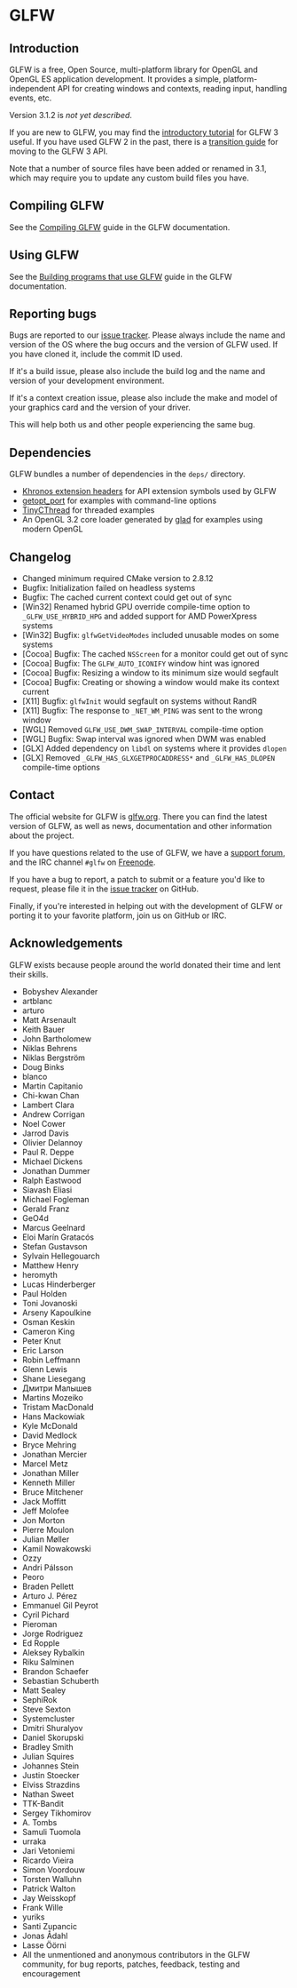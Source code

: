 # GLFW

## Introduction

GLFW is a free, Open Source, multi-platform library for OpenGL and OpenGL ES
application development.  It provides a simple, platform-independent API for
creating windows and contexts, reading input, handling events, etc.

Version 3.1.2 is _not yet described_.

If you are new to GLFW, you may find the
[introductory tutorial](http://www.glfw.org/docs/latest/quick.html) for GLFW
3 useful.  If you have used GLFW 2 in the past, there is a
[transition guide](http://www.glfw.org/docs/latest/moving.html) for moving to
the GLFW 3 API.

Note that a number of source files have been added or renamed in 3.1, which may
require you to update any custom build files you have.


## Compiling GLFW

See the [Compiling GLFW](http://www.glfw.org/docs/latest/compile.html) guide in
the GLFW documentation.


## Using GLFW

See the
[Building programs that use GLFW](http://www.glfw.org/docs/latest/build.html)
guide in the GLFW documentation.


## Reporting bugs

Bugs are reported to our [issue tracker](https://github.com/glfw/glfw/issues).
Please always include the name and version of the OS where the bug occurs and
the version of GLFW used.  If you have cloned it, include the commit ID used.

If it's a build issue, please also include the build log and the name and
version of your development environment.

If it's a context creation issue, please also include the make and model of your
graphics card and the version of your driver.

This will help both us and other people experiencing the same bug.


## Dependencies

GLFW bundles a number of dependencies in the `deps/` directory.

 - [Khronos extension headers](https://www.opengl.org/registry/) for API
   extension symbols used by GLFW
 - [getopt\_port](https://github.com/kimgr/getopt_port/) for examples
   with command-line options
 - [TinyCThread](https://github.com/tinycthread/tinycthread) for threaded
   examples
 - An OpenGL 3.2 core loader generated by
   [glad](https://github.com/Dav1dde/glad) for examples using modern OpenGL


## Changelog

 - Changed minimum required CMake version to 2.8.12
 - Bugfix: Initialization failed on headless systems
 - Bugfix: The cached current context could get out of sync
 - [Win32] Renamed hybrid GPU override compile-time option to
           `_GLFW_USE_HYBRID_HPG` and added support for AMD PowerXpress systems
 - [Win32] Bugfix: `glfwGetVideoModes` included unusable modes on some systems
 - [Cocoa] Bugfix: The cached `NSScreen` for a monitor could get out of sync
 - [Cocoa] Bugfix: The `GLFW_AUTO_ICONIFY` window hint was ignored
 - [Cocoa] Bugfix: Resizing a window to its minimum size would segfault
 - [Cocoa] Bugfix: Creating or showing a window would make its context current
 - [X11] Bugfix: `glfwInit` would segfault on systems without RandR
 - [X11] Bugfix: The response to `_NET_WM_PING` was sent to the wrong window
 - [WGL] Removed `GLFW_USE_DWM_SWAP_INTERVAL` compile-time option
 - [WGL] Bugfix: Swap interval was ignored when DWM was enabled
 - [GLX] Added dependency on `libdl` on systems where it provides `dlopen`
 - [GLX] Removed `_GLFW_HAS_GLXGETPROCADDRESS*` and `_GLFW_HAS_DLOPEN`
         compile-time options


## Contact

The official website for GLFW is [glfw.org](http://www.glfw.org/).  There you
can find the latest version of GLFW, as well as news, documentation and other
information about the project.

If you have questions related to the use of GLFW, we have a
[support forum](https://sourceforge.net/p/glfw/discussion/247562/), and the IRC
channel `#glfw` on [Freenode](http://freenode.net/).

If you have a bug to report, a patch to submit or a feature you'd like to
request, please file it in the
[issue tracker](https://github.com/glfw/glfw/issues) on GitHub.

Finally, if you're interested in helping out with the development of GLFW or
porting it to your favorite platform, join us on GitHub or IRC.


## Acknowledgements

GLFW exists because people around the world donated their time and lent their
skills.

 - Bobyshev Alexander
 - artblanc
 - arturo
 - Matt Arsenault
 - Keith Bauer
 - John Bartholomew
 - Niklas Behrens
 - Niklas Bergström
 - Doug Binks
 - blanco
 - Martin Capitanio
 - Chi-kwan Chan
 - Lambert Clara
 - Andrew Corrigan
 - Noel Cower
 - Jarrod Davis
 - Olivier Delannoy
 - Paul R. Deppe
 - Michael Dickens
 - Jonathan Dummer
 - Ralph Eastwood
 - Siavash Eliasi
 - Michael Fogleman
 - Gerald Franz
 - GeO4d
 - Marcus Geelnard
 - Eloi Marín Gratacós
 - Stefan Gustavson
 - Sylvain Hellegouarch
 - Matthew Henry
 - heromyth
 - Lucas Hinderberger
 - Paul Holden
 - Toni Jovanoski
 - Arseny Kapoulkine
 - Osman Keskin
 - Cameron King
 - Peter Knut
 - Eric Larson
 - Robin Leffmann
 - Glenn Lewis
 - Shane Liesegang
 - Дмитри Малышев
 - Martins Mozeiko
 - Tristam MacDonald
 - Hans Mackowiak
 - Kyle McDonald
 - David Medlock
 - Bryce Mehring
 - Jonathan Mercier
 - Marcel Metz
 - Jonathan Miller
 - Kenneth Miller
 - Bruce Mitchener
 - Jack Moffitt
 - Jeff Molofee
 - Jon Morton
 - Pierre Moulon
 - Julian Møller
 - Kamil Nowakowski
 - Ozzy
 - Andri Pálsson
 - Peoro
 - Braden Pellett
 - Arturo J. Pérez
 - Emmanuel Gil Peyrot
 - Cyril Pichard
 - Pieroman
 - Jorge Rodriguez
 - Ed Ropple
 - Aleksey Rybalkin
 - Riku Salminen
 - Brandon Schaefer
 - Sebastian Schuberth
 - Matt Sealey
 - SephiRok
 - Steve Sexton
 - Systemcluster
 - Dmitri Shuralyov
 - Daniel Skorupski
 - Bradley Smith
 - Julian Squires
 - Johannes Stein
 - Justin Stoecker
 - Elviss Strazdins
 - Nathan Sweet
 - TTK-Bandit
 - Sergey Tikhomirov
 - A. Tombs
 - Samuli Tuomola
 - urraka
 - Jari Vetoniemi
 - Ricardo Vieira
 - Simon Voordouw
 - Torsten Walluhn
 - Patrick Walton
 - Jay Weisskopf
 - Frank Wille
 - yuriks
 - Santi Zupancic
 - Jonas Ådahl
 - Lasse Öörni
 - All the unmentioned and anonymous contributors in the GLFW community, for bug
   reports, patches, feedback, testing and encouragement

